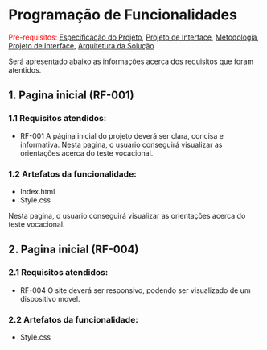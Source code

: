 # Programação de Funcionalidades

<span style="color:red">Pré-requisitos: <a href="2-Especificação do Projeto.md"> Especificação do Projeto</a></span>, <a href="3-Projeto de Interface.md"> Projeto de Interface</a>, <a href="4-Metodologia.md"> Metodologia</a>, <a href="3-Projeto de Interface.md"> Projeto de Interface</a>, <a href="5-Arquitetura da Solução.md"> Arquitetura da Solução</a>

Será apresentado abaixo as informações acerca dos requisitos que foram atentidos.

## 1. Pagina inicial (RF-001)

### 1.1 Requisitos atendidos:

* RF-001 A página inicial do projeto deverá ser clara, concisa e informativa.
Nesta pagina, o usuario conseguirá visualizar as orientações acerca do teste vocacional.

### 1.2 Artefatos da funcionalidade:

* Index.html
* Style.css

Nesta pagina, o usuario conseguirá visualizar as orientações acerca do teste vocacional.

## 2. Pagina inicial (RF-004)

### 2.1 Requisitos atendidos:

* RF-004 O site deverá ser responsivo, podendo ser visualizado de um dispositivo movel.

### 2.2 Artefatos da funcionalidade:

* Style.css



